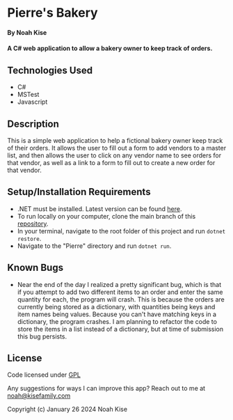 # Pierre's Bakery

#### By Noah Kise

#### A C# web application to allow a bakery owner to keep track of orders.

## Technologies Used

* C#
* MSTest
* Javascript

## Description

This is a simple web application to help a fictional bakery owner keep track of their orders.  It allows the user to fill out a form to add vendors to a master list, and then allows the user to click on any vendor name to see orders for that vendor, as well as a link to a form to fill out to create a new order for that vendor.

## Setup/Installation Requirements

* .NET must be installed. Latest version can be found [here](https://dotnet.microsoft.com/en-us/).
* To run locally on your computer, clone the main branch of this [repository](https://github.com/NoahKise/vendor-and-order-tracker).
* In your terminal, navigate to the root folder of this project and run `dotnet restore`.
* Navigate to the "Pierre" directory and run `dotnet run`.

## Known Bugs

* Near the end of the day I realized a pretty significant bug, which is that if you attempt to add two different items to an order and enter the same quantity for each, the program will crash.  This is because the orders are currently being stored as a dictionary, with quantities being keys and item names being values.  Because you can't have matching keys in a dictionary, the program crashes.  I am planning to refactor the code to store the items in a list instead of a dictionary, but at time of submission this bug persists.

## License

Code licensed under [GPL](LICENSE.txt)

Any suggestions for ways I can improve this app? Reach out to me at noah@kisefamily.com

Copyright (c) January 26 2024 Noah Kise